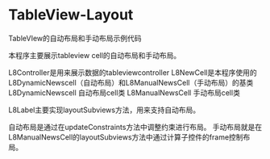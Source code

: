 # TableView-Layout
TableVIew的自动布局和手动布局示例代码


本程序主要展示tableview cell的自动布局和手动布局。

L8Controller是用来展示数据的tableviewcontroller
L8NewCell是本程序使用的L8DynamicNewscell（自动布局）和L8ManualNewsCell（手动布局）的基类
L8DynamicNewscell 自动布局cell类
L8ManualNewsCell 手动布局cell类

L8Label主要实现layoutSubviews方法，用来支持自动布局。

自动布局是通过在updateConstraints方法中调整约束进行布局。
手动布局就是在L8ManualNewsCell的layoutSubviews方法中通过计算子控件的frame控制布局。

